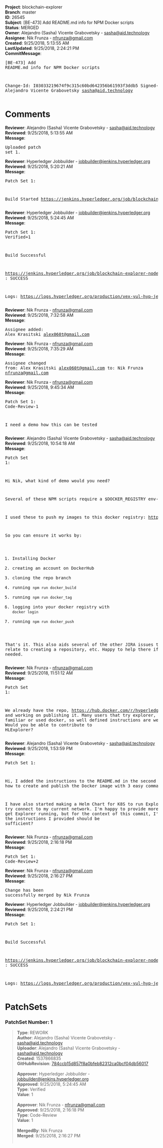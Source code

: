 <strong>Project</strong>: blockchain-explorer<br><strong>Branch</strong>: master<br><strong>ID</strong>: 26545<br><strong>Subject</strong>: [BE-473] Add README.md info for NPM Docker scripts<br><strong>Status</strong>: MERGED<br><strong>Owner</strong>: Alejandro (Sasha) Vicente Grabovetsky - sasha@aid.technology<br><strong>Assignee</strong>: Nik Frunza - nfrunza@gmail.com<br><strong>Created</strong>: 9/25/2018, 5:13:55 AM<br><strong>LastUpdated</strong>: 9/25/2018, 2:24:21 PM<br><strong>CommitMessage</strong>:<br><pre>[BE-473] Add README.md info for NPM Docker scripts

Change-Id: I03033219674f9c315c60bd642356b61593f3ddb5
Signed-off-by: Alejandro Vicente Grabovetsky <sasha@aid.technology>
</pre><h1>Comments</h1><strong>Reviewer</strong>: Alejandro (Sasha) Vicente Grabovetsky - sasha@aid.technology<br><strong>Reviewed</strong>: 9/25/2018, 5:13:55 AM<br><strong>Message</strong>: <pre>Uploaded patch set 1.</pre><strong>Reviewer</strong>: Hyperledger Jobbuilder - jobbuilder@jenkins.hyperledger.org<br><strong>Reviewed</strong>: 9/25/2018, 5:20:21 AM<br><strong>Message</strong>: <pre>Patch Set 1:

Build Started https://jenkins.hyperledger.org/job/blockchain-explorer-node6-verify-x86_64/477/</pre><strong>Reviewer</strong>: Hyperledger Jobbuilder - jobbuilder@jenkins.hyperledger.org<br><strong>Reviewed</strong>: 9/25/2018, 5:24:45 AM<br><strong>Message</strong>: <pre>Patch Set 1: Verified+1

Build Successful 

https://jenkins.hyperledger.org/job/blockchain-explorer-node6-verify-x86_64/477/ : SUCCESS

Logs: https://logs.hyperledger.org/production/vex-yul-hyp-jenkins-3/blockchain-explorer-node6-verify-x86_64/477</pre><strong>Reviewer</strong>: Nik Frunza - nfrunza@gmail.com<br><strong>Reviewed</strong>: 9/25/2018, 7:32:58 AM<br><strong>Message</strong>: <pre>Assignee added: Alex Krasitski <alex060t@gmail.com></pre><strong>Reviewer</strong>: Nik Frunza - nfrunza@gmail.com<br><strong>Reviewed</strong>: 9/25/2018, 7:35:29 AM<br><strong>Message</strong>: <pre>Assignee changed from: Alex Krasitski <alex060t@gmail.com> to: Nik Frunza <nfrunza@gmail.com></pre><strong>Reviewer</strong>: Nik Frunza - nfrunza@gmail.com<br><strong>Reviewed</strong>: 9/25/2018, 9:45:34 AM<br><strong>Message</strong>: <pre>Patch Set 1: Code-Review-1

I need a demo how this can be tested</pre><strong>Reviewer</strong>: Alejandro (Sasha) Vicente Grabovetsky - sasha@aid.technology<br><strong>Reviewed</strong>: 9/25/2018, 10:54:18 AM<br><strong>Message</strong>: <pre>Patch Set 1:

Hi Nik, what kind of demo would you need?

Several of these NPM scripts require a $DOCKER_REGISTRY env-var.

I used these to push my images to this docker registry: https://hub.docker.com/r/hypersasha/hyperledger-explorer/

So you can ensure it works by:

1) Installing Docker
2) creating an account on DockerHub
3) cloning the repo branch
4) running `npm run docker_build`
5) running `npm run docker_tag`
6) logging into your docker registry with `docker login`
7) running `npm run docker_push`

That's it. This also aids several of the other JIRA issues that relate to creating a repository, etc. Happy to help there if needed.</pre><strong>Reviewer</strong>: Nik Frunza - nfrunza@gmail.com<br><strong>Reviewed</strong>: 9/25/2018, 11:51:12 AM<br><strong>Message</strong>: <pre>Patch Set 1:

We already have the repo, https://hub.docker.com/r/hyperledger/explorer/, and working on publishing it. 
Many users that try explorer, are not familiar or used docker, so well defined instructions are welcomed. Would you be able to contribute to HLExplorer?</pre><strong>Reviewer</strong>: Alejandro (Sasha) Vicente Grabovetsky - sasha@aid.technology<br><strong>Reviewed</strong>: 9/25/2018, 1:53:59 PM<br><strong>Message</strong>: <pre>Patch Set 1:

Hi, I added the instructions to the README.md in the second commit on how to create and publish the Docker image with 3 easy commands.

I have also started making a Helm Chart for K8S to run Explorer to try connect to my current network. I'm happy to provide more help once I get Explorer running, but for the context of this commit, I'm guessing the instructions I provided should be sufficient?</pre><strong>Reviewer</strong>: Nik Frunza - nfrunza@gmail.com<br><strong>Reviewed</strong>: 9/25/2018, 2:16:18 PM<br><strong>Message</strong>: <pre>Patch Set 1: Code-Review+2</pre><strong>Reviewer</strong>: Nik Frunza - nfrunza@gmail.com<br><strong>Reviewed</strong>: 9/25/2018, 2:16:27 PM<br><strong>Message</strong>: <pre>Change has been successfully merged by Nik Frunza</pre><strong>Reviewer</strong>: Hyperledger Jobbuilder - jobbuilder@jenkins.hyperledger.org<br><strong>Reviewed</strong>: 9/25/2018, 2:24:21 PM<br><strong>Message</strong>: <pre>Patch Set 1:

Build Successful 

https://jenkins.hyperledger.org/job/blockchain-explorer-node6-merge-x86_64/269/ : SUCCESS

Logs: https://logs.hyperledger.org/production/vex-yul-hyp-jenkins-3/blockchain-explorer-node6-merge-x86_64/269</pre><h1>PatchSets</h1><h3>PatchSet Number: 1</h3><blockquote><strong>Type</strong>: REWORK<br><strong>Author</strong>: Alejandro (Sasha) Vicente Grabovetsky - sasha@aid.technology<br><strong>Uploader</strong>: Alejandro (Sasha) Vicente Grabovetsky - sasha@aid.technology<br><strong>Created</strong>: 1537866835<br><strong>GitHubRevision</strong>: [784ccb15d857f8a0bfeb82312ca0bcf04db56017](https://github.com/hyperledger/blockchain-explorer/commit/784ccb15d857f8a0bfeb82312ca0bcf04db56017)<br><br><strong>Approver</strong>: Hyperledger Jobbuilder - jobbuilder@jenkins.hyperledger.org<br><strong>Approved</strong>: 9/25/2018, 5:24:45 AM<br><strong>Type</strong>: Verified<br><strong>Value</strong>: 1<br><br><strong>Approver</strong>: Nik Frunza - nfrunza@gmail.com<br><strong>Approved</strong>: 9/25/2018, 2:16:18 PM<br><strong>Type</strong>: Code-Review<br><strong>Value</strong>: 1<br><br><strong>MergedBy</strong>: Nik Frunza<br><strong>Merged</strong>: 9/25/2018, 2:16:27 PM<br><br></blockquote>